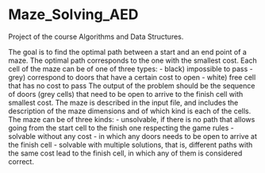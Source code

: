 # Maze_Solving_AED

Project of the course Algorithms and Data Structures.

The goal is to find the optimal path between a start and an end point of a maze. The optimal path corresponds to the one with the smallest cost.
Each cell of the maze can be of one of three types: 
	- black) impossible to pass
	- grey) correspond to doors that have a certain cost to open
	- white) free cell that has no cost to pass
The output of the problem should be the sequence of doors (grey cells) that need to be open to arrive to the finish cell with smallest cost.
The maze is described in the input file, and includes the description of the maze dimensions and of which kind is each of the cells. 
The maze can be of three kinds:
	- unsolvable, if there is no path that allows going from the start cell to the finish one respecting the game rules
	- solvable without any cost - in which any doors needs to be open to arrive at the finish cell
	- solvable with multiple solutions, that is, different paths with the same cost lead to the finish cell, in which any of them is considered correct.


